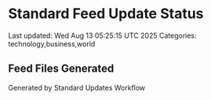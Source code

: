 # Standard Feed Update Status
Last updated: Wed Aug 13 05:25:15 UTC 2025
Categories: technology,business,world

## Feed Files Generated

Generated by Standard Updates Workflow
